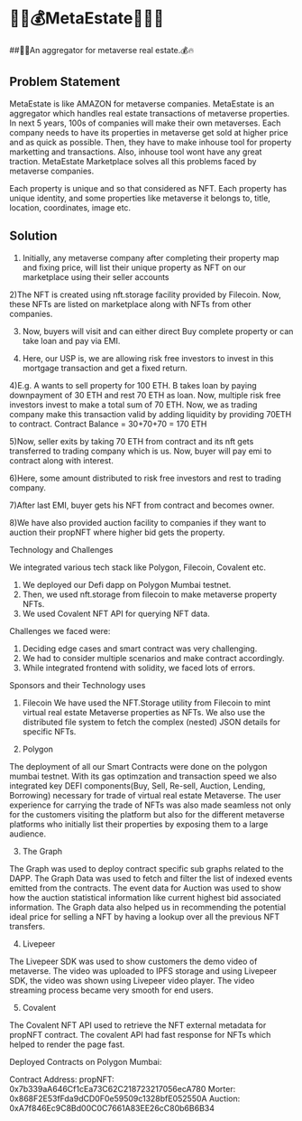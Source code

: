 # 🚀🔥💰MetaEstate🥇😎🚀

##🥇🤖An aggregator for metaverse real estate.💰🔥

## Problem Statement

MetaEstate is like AMAZON for metaverse companies. MetaEstate is an aggregator which handles real estate transactions of metaverse properties. In next 5 years, 100s of companies will make their own metaverses. Each company needs to have its properties in metaverse get sold at higher price and as quick as possible. Then, they have to make inhouse tool for property marketting and transactions. Also, inhouse tool wont have any great traction. MetaEstate Marketplace solves all this problems faced by metaverse companies.

Each property is unique and so that considered as NFT. Each property has unique identity, and some properties like metaverse it belongs to, title, location, coordinates, image etc.

## Solution

1. Initially, any metaverse company after completing their property map and fixing price, will list their unique property as NFT on our marketplace using their seller accounts

2)The NFT is created using nft.storage facility provided by Filecoin. Now, these NFTs are listed on marketplace along with NFTs from other companies.

3. Now, buyers will visit and can either direct Buy complete property or can take loan and pay via EMI.

4. Here, our USP is, we are allowing risk free investors to invest in this mortgage transaction and get a fixed return.

4)E.g. A wants to sell property for 100 ETH. B takes loan by paying downpayment of 30 ETH and rest 70 ETH as loan. Now, multiple risk free investors invest to make a total sum of 70 ETH. Now, we as trading company make this transaction valid by adding liquidity by providing 70ETH to contract.
Contract Balance = 30+70+70 = 170 ETH

5)Now, seller exits by taking 70 ETH from contract and its nft gets transferred to trading company which is us. Now, buyer will pay emi to contract along with interest.

6)Here, some amount distributed to risk free investors and rest to trading company.

7)After last EMI, buyer gets his NFT from contract and becomes owner.

8)We have also provided auction facility to companies if they want to auction their propNFT where higher bid gets the property.

Technology and Challenges

We integrated various tech stack like Polygon, Filecoin, Covalent etc.

1. We deployed our Defi dapp on Polygon Mumbai testnet.
2. Then, we used nft.storage from filecoin to make metaverse property NFTs.
3. We used Covalent NFT API for querying NFT data.

Challenges we faced were:

1. Deciding edge cases and smart contract was very challenging.
2. We had to consider multiple scenarios and make contract accordingly.
3. While integrated frontend with solidity, we faced lots of errors.

Sponsors and their Technology uses

1. Filecoin
   We have used the NFT.Storage utility from Filecoin to mint virtual real estate Metaverse properties as NFTs. We also use the distributed file system to fetch the complex (nested) JSON details for specific NFTs.

2. Polygon

The deployment of all our Smart Contracts were done on the polygon mumbai testnet. With its gas optimzation and transaction speed we also integrated key DEFI components(Buy, Sell, Re-sell, Auction, Lending, Borrowing) necessary for trade of virtual real estate Metaverse.
The user experience for carrying the trade of NFTs was also made seamless not only for the customers visiting the platform but also for the different metaverse platforms who initially list their properties by exposing them to a large audience.

3. The Graph

The Graph was used to deploy contract specific sub graphs related to the DAPP. The Graph Data was used to fetch and filter the list of indexed events emitted from the contracts. The event data for Auction was used to show how the auction statistical information like current highest bid associated information. The Graph data also helped us in recommending the potential ideal price for selling a NFT by having a lookup over all the previous NFT transfers.

4. Livepeer

The Livepeer SDK was used to show customers the demo video of metaverse. The video was uploaded to IPFS storage and using Livepeer SDK, the video was shown using Livepeer video player. The video streaming process became very smooth for end users.

5. Covalent

The Covalent NFT API used to retrieve the NFT external metadata for propNFT contract. The covalent API had fast response for NFTs which helped to render the page fast.

Deployed Contracts on Polygon Mumbai:

Contract Address:
propNFT: 0x7b339aA646Cf1cEa73C62C218723217056ecA780
Morter: 0x868F2E53fFda9dCD0F0e59509c1328bfE052550A
Auction: 0xA7f846Ec9C8Bd00C0C7661A83EE26cC80b6B6B34
